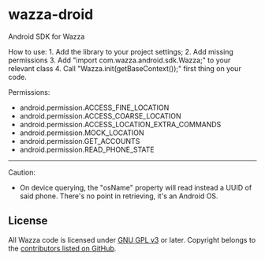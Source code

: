 wazza-droid
===========

Android SDK for Wazza

How to use:
    1. Add the library to your project settings;
    2. Add missing permissions
    3. Add "import com.wazza.android.sdk.Wazza;" to your relevant class
    4. Call "Wazza.init(getBaseContext());" first thing on your code.

Permissions:
* android.permission.ACCESS_FINE_LOCATION
* android.permission.ACCESS_COARSE_LOCATION
* android.permission.ACCESS_LOCATION_EXTRA_COMMANDS
* android.permission.MOCK_LOCATION
* android.permission.GET_ACCOUNTS
* android.permission.READ_PHONE_STATE
    
----
Caution:
 * On device querying, the "osName" property will read instead a UUID of said phone. There's no point in retrieving, it's an Android OS.


## License
All Wazza code is licensed under [GNU GPL v3](/LICENSE) or later. Copyright belongs to the [contributors listed on GitHub](https://github.com/Wazzaio/wazza-droid/graphs/contributors).
